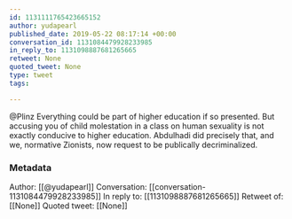 ```yaml
---
id: 1131111765423665152
author: yudapearl
published_date: 2019-05-22 08:17:14 +00:00
conversation_id: 1131084479928233985
in_reply_to: 1131098887681265665
retweet: None
quoted_tweet: None
type: tweet
tags:

---
```


@Plinz Everything could be part of higher education if so presented. But accusing you of child molestation in a class on human sexuality is not exactly conducive to higher education. Abdulhadi did precisely that, and we, normative Zionists, now request to be publically decriminalized.

### Metadata

Author: [[@yudapearl]]
Conversation: [[conversation-1131084479928233985]]
In reply to: [[1131098887681265665]]
Retweet of: [[None]]
Quoted tweet: [[None]]
